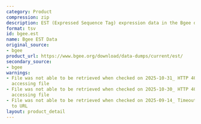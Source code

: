 ```yaml
---
category: Product
compression: zip
description: EST (Expressed Sequence Tag) expression data in the Bgee database
format: tsv
id: bgee.est
name: Bgee EST Data
original_source:
- bgee
product_url: https://www.bgee.org/download/data-dumps/current/est/
secondary_source:
- bgee
warnings:
- File was not able to be retrieved when checked on 2025-10-31_ HTTP 404 error when
  accessing file
- File was not able to be retrieved when checked on 2025-10-30_ HTTP 404 error when
  accessing file
- File was not able to be retrieved when checked on 2025-09-14_ Timeout connecting
  to URL
layout: product_detail
---
```

